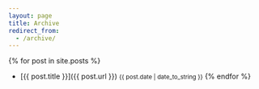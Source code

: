 ```yaml
---
layout: page
title: Archive
redirect_from:
  - /archive/
---
```


{% for post in site.posts %}
- [{{ post.title }}]({{ post.url }}) <small class="date">{{ post.date | date_to_string }}</small>
{% endfor %}
